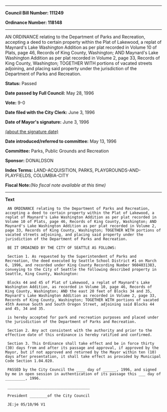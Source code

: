 

********

**Council Bill Number: 111249**
   
**Ordinance Number: 118148**
********

 AN ORDINANCE relating to the Department of Parks and Recreation, accepting a deed to certain property within the Plat of Lakewood, a replat of Maynard's Lake Washington Addition as per plat recorded in Volume 10 of Plats, page 46, Records of King County, Washington; AND Maynard's Lake Washington Addition as per plat recorded in Volume 2, page 33, Records of King County, Washington; TOGETHER WITH portions of vacated streets adjoining, and placing said property under the jurisdiction of the Department of Parks and Recreation.

**Status:** Passed
   
**Date passed by Full Council:** May 28, 1996
   
**Vote:** 9-0
   
**Date filed with the City Clerk:** June 3, 1996
   
**Date of Mayor's signature:** June 3, 1996
   
[(about the signature date)](/~public/approvaldate.htm)
   
   
   
**Date introduced/referred to committee:** May 13, 1996
   
**Committee:** Parks, Public Grounds and Recreation
   
**Sponsor:** DONALDSON
   
   
**Index Terms:** LAND-ACQUISITION, PARKS, PLAYGROUNDS-AND-PLAYFIELDS, COLUMBIA-CITY

**Fiscal Note:**_(No fiscal note available at this time)_

********

**Text**
   
```
 AN ORDINANCE relating to the Department of Parks and Recreation, accepting a deed to certain property within the Plat of Lakewood, a replat of Maynard's Lake Washington Addition as per plat recorded in Volume 10 of Plats, page 46, Records of King County, Washington; AND Maynard's Lake Washington Addition as per plat recorded in Volume 2, page 33, Records of King County, Washington; TOGETHER WITH portions of vacated streets adjoining, and placing said property under the jurisdiction of the Department of Parks and Recreation.

 BE IT ORDAINED BY THE CITY OF SEATTLE AS FOLLOWS:

 Section 1. As requested by the Superintendent of Parks and Recreation, the deed executed by Seattle School District #1 on March 6, 1996, and recorded under King County Recording Number 9604031383, conveying to the City of Seattle the following described property in Seattle, King County, Washington:

 Blocks 44 and 45 of Plat of Lakewood, a replat of Maynard's Lake Washington Addition, as recorded in Volume 10, page 46, Records of King County, Washington; AND the east 20 feet of Blocks 34 and 35, Maynard's Lake Washington Addition as recorded in Volume 2, page 33, Records of King County, Washington; TOGETHER WITH portions of vacated 45th Avenue South and South Oregon Street, adjoining said Blocks 44 and 45, 34 and 35.

 is hereby accepted for park and recreation purposes and placed under the jurisdiction of the Department of Parks and Recreation.

 Section 2. Any act consistent with the authority and prior to the effective date of this ordinance is hereby ratified and confirmed.

 Section 3. This Ordinance shall take effect and be in force thirty (30) days from and after its passage and approval, if approved by the Mayor, but if not approved and returned by the Mayor within ten (10) days after presentation, it shall take effect as provided by Municipal Code Section 1.04.020.

 PASSED by the City Council the ____ day of ______, 1996, and signed by me in open session in authentication of its passage this ___ day of _________, 1996.

 _____________________________________

 President ________of the City Council

 JE:je 05/10/96 V1

```
